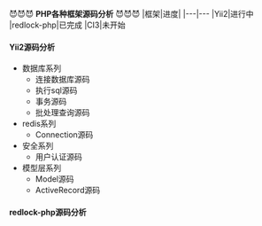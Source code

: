 
:smiling_imp::smiling_imp::smiling_imp:
**PHP各种框架源码分析** 
:smiling_imp::smiling_imp::smiling_imp: 
|框架|进度|
|---|---
|Yii2|进行中
|redlock-php|已完成
|CI3|未开始







#### Yii2源码分析
* 数据库系列
  * 连接数据库源码
  * 执行sql源码
  * 事务源码
  * 批处理查询源码
* redis系列
  * Connection源码
* 安全系列
  * 用户认证源码
* 模型层系列
  * Model源码
  * ActiveRecord源码
#### redlock-php源码分析
